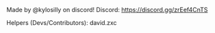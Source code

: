 Made by @kylosilly on discord!
Discord: https://discord.gg/zrEef4CnTS

Helpers (Devs/Contributors):
david.zxc
